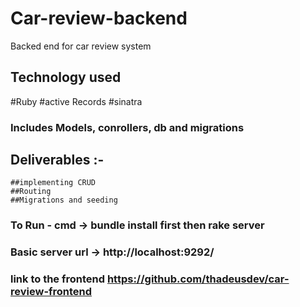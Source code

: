 # Car-review-backend
Backed end for car review system

## Technology used
  #Ruby
  #active Records
  #sinatra

### Includes Models, conrollers, db and migrations

## Deliverables :-
    ##implementing CRUD
    ##Routing
    ##Migrations and seeding

### To Run - cmd -> bundle install first then rake server

### Basic server url -> http://localhost:9292/

### link to the frontend https://github.com/thadeusdev/car-review-frontend

